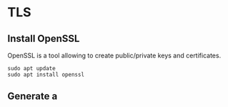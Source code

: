 # TLS

## Install OpenSSL

OpenSSL is a tool allowing to create public/private keys and certificates.

```
sudo apt update
sudo apt install openssl
```

## Generate a
